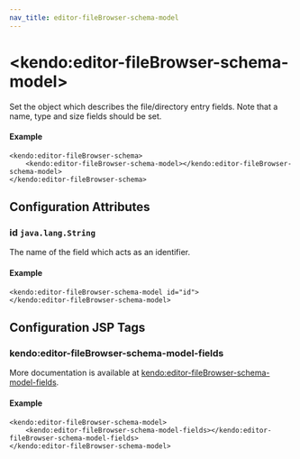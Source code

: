 ```yaml
---
nav_title: editor-fileBrowser-schema-model
---
```


# \<kendo:editor-fileBrowser-schema-model\>

Set the object which describes the file/directory entry fields. Note that a name, type and size fields should be set.

#### Example
    <kendo:editor-fileBrowser-schema>
        <kendo:editor-fileBrowser-schema-model></kendo:editor-fileBrowser-schema-model>
    </kendo:editor-fileBrowser-schema>

## Configuration Attributes

### id `java.lang.String`

The name of the field which acts as an identifier.

#### Example
    <kendo:editor-fileBrowser-schema-model id="id">
    </kendo:editor-fileBrowser-schema-model>


##  Configuration JSP Tags

### kendo:editor-fileBrowser-schema-model-fields



More documentation is available at [kendo:editor-fileBrowser-schema-model-fields](/kendo-ui/api/wrappers/jsp/editor/filebrowser-schema-model-fields).

#### Example

    <kendo:editor-fileBrowser-schema-model>
        <kendo:editor-fileBrowser-schema-model-fields></kendo:editor-fileBrowser-schema-model-fields>
    </kendo:editor-fileBrowser-schema-model>

